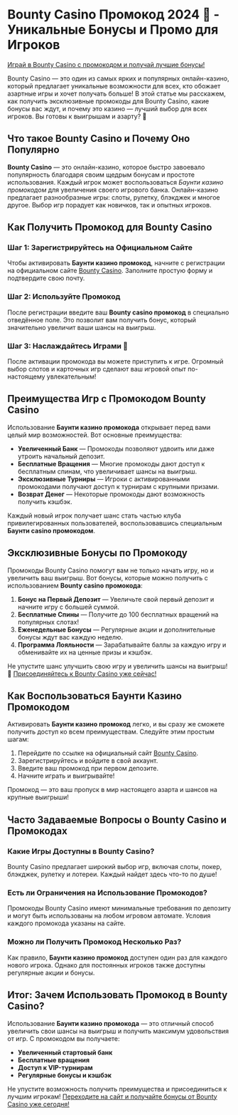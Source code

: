 # Bounty Casino Промокод 2024 🎰 - Уникальные Бонусы и Промо для Игроков

[Играй в Bounty Casino с промокодом и получай лучшие бонусы!](https://bounty-casino.de/BOVK)

Bounty Casino — это один из самых ярких и популярных онлайн-казино, который предлагает уникальные возможности для всех, кто обожает азартные игры и хочет получать больше! В этой статье мы расскажем, как получить эксклюзивные промокоды для Bounty Casino, какие бонусы вас ждут, и почему это казино — лучший выбор для всех игроков. Вы готовы к выигрышам и азарту? 🎉

## Что такое Bounty Casino и Почему Оно Популярно

**Bounty Casino** — это онлайн-казино, которое быстро завоевало популярность благодаря своим щедрым бонусам и простоте использования. Каждый игрок может воспользоваться *Баунти казино промокодом* для увеличения своего игрового банка. Онлайн-казино предлагает разнообразные игры: слоты, рулетку, блэкджек и многое другое. Выбор игр порадует как новичков, так и опытных игроков.

## Как Получить Промокод для Bounty Casino

### Шаг 1: Зарегистрируйтесь на Официальном Сайте
Чтобы активировать **Баунти казино промокод**, начните с регистрации на официальном сайте [Bounty Casino](https://bounty-casino.de/BOVK). Заполните простую форму и подтвердите свою почту.

### Шаг 2: Используйте Промокод
После регистрации введите ваш **Bounty casino промокод** в специально отведённое поле. Это позволит вам получить бонус, который значительно увеличит ваши шансы на выигрыш.

### Шаг 3: Наслаждайтесь Играми 🎲
После активации промокода вы можете приступить к игре. Огромный выбор слотов и карточных игр сделают ваш игровой опыт по-настоящему увлекательным!

## Преимущества Игр с Промокодом Bounty Casino

Использование **Баунти казино промокода** открывает перед вами целый мир возможностей. Вот основные преимущества:

- **Увеличенный Банк** — Промокоды позволяют удвоить или даже утроить начальный депозит.
- **Бесплатные Вращения** — Многие промокоды дают доступ к бесплатным спинам, что увеличивает шансы на выигрыш.
- **Эксклюзивные Турниры** — Игроки с активированными промокодами получают доступ к турнирам с крупными призами.
- **Возврат Денег** — Некоторые промокоды дают возможность получить кэшбэк.

Каждый новый игрок получает шанс стать частью клуба привилегированных пользователей, воспользовавшись специальным **Баунти casino промокодом**.

## Эксклюзивные Бонусы по Промокоду

Промокоды Bounty Casino помогут вам не только начать игру, но и увеличить ваш выигрыш. Вот бонусы, которые можно получить с использованием **Bounty casino промокода**:

1. **Бонус на Первый Депозит** — Увеличьте свой первый депозит и начните игру с большей суммой.
2. **Бесплатные Спины** — Получите до 100 бесплатных вращений на популярных слотах!
3. **Еженедельные Бонусы** — Регулярные акции и дополнительные бонусы ждут вас каждую неделю.
4. **Программа Лояльности** — Зарабатывайте баллы за каждую игру и обменивайте их на ценные призы и кэшбэк.

Не упустите шанс улучшить свою игру и увеличить шансы на выигрыш! 🎰 [Присоединяйтесь к Bounty Casino уже сейчас!](https://bounty-casino.de/BOVK)

## Как Воспользоваться Баунти Казино Промокодом

Активировать **Баунти казино промокод** легко, и вы сразу же сможете получить доступ ко всем преимуществам. Следуйте этим простым шагам:

1. Перейдите по ссылке на официальный сайт [Bounty Casino](https://bounty-casino.de/BOVK).
2. Зарегистрируйтесь и войдите в свой аккаунт.
3. Введите ваш промокод при первом депозите.
4. Начните играть и выигрывайте!

Промокод — это ваш пропуск в мир настоящего азарта и шансов на крупные выигрыши!

## Часто Задаваемые Вопросы о Bounty Casino и Промокодах

### Какие Игры Доступны в Bounty Casino?
Bounty Casino предлагает широкий выбор игр, включая слоты, покер, блэкджек, рулетку и лотереи. Каждый найдет здесь что-то по душе!

### Есть ли Ограничения на Использование Промокодов?
Промокоды Bounty Casino имеют минимальные требования по депозиту и могут быть использованы на любом игровом автомате. Условия каждого промокода указаны на сайте.

### Можно ли Получить Промокод Несколько Раз?
Как правило, **Баунти казино промокод** доступен один раз для каждого нового игрока. Однако для постоянных игроков также доступны регулярные акции и бонусы.

## Итог: Зачем Использовать Промокод в Bounty Casino?

Использование **Баунти казино промокода** — это отличный способ увеличить свои шансы на выигрыш и получить максимум удовольствия от игр. С промокодом вы получаете:

- **Увеличенный стартовый банк**
- **Бесплатные вращения**
- **Доступ к VIP-турнирам**
- **Регулярные бонусы и кэшбэк**

Не упустите возможность получить преимущества и присоединиться к лучшим игрокам! [Переходите на сайт и получайте бонусы от Bounty Casino уже сегодня!](https://bounty-casino.de/BOVK)
